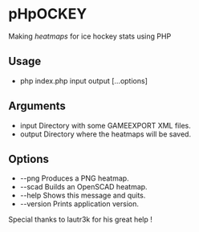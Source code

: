 # pHpOCKEY
Making *heatmaps* for ice hockey stats using PHP

## Usage
- php index.php input output […options]

## Arguments
- input			Directory with some GAMEEXPORT XML files.
- output			Directory where the heatmaps will be saved.

## Options
- --png				Produces a PNG heatmap.
- --scad			Builds an OpenSCAD heatmap.
- --help			Shows this message and quits.
- --version	Prints application version.	

Special thanks to lautr3k for his great help !